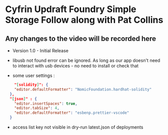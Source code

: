 # Cyfrin Updraft Foundry Simple Storage Follow along with Pat Collins

## Any changes to the video will be recorded here

- Version 1.0 - Initial Release

- libusb not found error can be ignored. As long as our app doesn't need to interact with usb devices - no need to install or check that

- some user settings :

```json
    "[solidity]": {
    "editor.defaultFormatter": "NomicFoundation.hardhat-solidity"
  },
  "[json]" : {
    "editor.insertSpaces": true,
    "editor.tabSize": 4,
    "editor.defaultFormatter": "esbenp.prettier-vscode"
  }
```

- access list key not visible in dry-run latest.json of deployments
